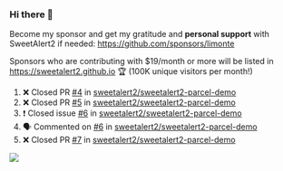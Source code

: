 ### Hi there 👋

Become my sponsor and get my gratitude and **personal support** with SweetAlert2 if needed: https://github.com/sponsors/limonte

Sponsors who are contributing with $19/month or more will be listed in https://sweetalert2.github.io 🏆 (100K unique visitors per month!)

<!--START_SECTION:activity-->
1. ❌ Closed PR [#4](https://github.com/sweetalert2/sweetalert2-parcel-demo/pull/4) in [sweetalert2/sweetalert2-parcel-demo](https://github.com/sweetalert2/sweetalert2-parcel-demo)
2. ❌ Closed PR [#5](https://github.com/sweetalert2/sweetalert2-parcel-demo/pull/5) in [sweetalert2/sweetalert2-parcel-demo](https://github.com/sweetalert2/sweetalert2-parcel-demo)
3. ❗️ Closed issue [#6](https://github.com/sweetalert2/sweetalert2-parcel-demo/issues/6) in [sweetalert2/sweetalert2-parcel-demo](https://github.com/sweetalert2/sweetalert2-parcel-demo)
4. 🗣 Commented on [#6](https://github.com/sweetalert2/sweetalert2-parcel-demo/issues/6) in [sweetalert2/sweetalert2-parcel-demo](https://github.com/sweetalert2/sweetalert2-parcel-demo)
5. ❌ Closed PR [#7](https://github.com/sweetalert2/sweetalert2-parcel-demo/pull/7) in [sweetalert2/sweetalert2-parcel-demo](https://github.com/sweetalert2/sweetalert2-parcel-demo)
<!--END_SECTION:activity-->

![](https://github-readme-stats.vercel.app/api?username=limonte&theme=vue&show_icons=true)

